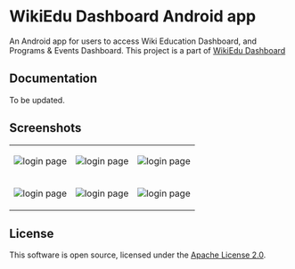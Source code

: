# WikiEdu Dashboard Android app

An Android app for users to access Wiki Education Dashboard, and Programs & Events Dashboard. This project is a part of [WikiEdu Dashboard]( https://github.com/WikiEducationFoundation/WikiEduDashboard)


<h2>Documentation </h2>

To be updated. 

<h2>Screenshots </h2>

<table>
<tr>
<td>

![login page](https://github.com/ujjwalagrawal17/apps-android-wikiedudashboard/blob/master/screenshots/6.jpeg)

</td>
<td>


![login page](https://github.com/ujjwalagrawal17/apps-android-wikiedudashboard/blob/master/screenshots/4.jpeg)

</td>
<td>

![login page](https://github.com/ujjwalagrawal17/apps-android-wikiedudashboard/blob/master/screenshots/1.jpeg)

</td>
</tr>
<tr>
<td>

![login page](https://github.com/ujjwalagrawal17/apps-android-wikiedudashboard/blob/master/screenshots/3.jpeg)

</td>
<td>


![login page](https://github.com/ujjwalagrawal17/apps-android-wikiedudashboard/blob/master/screenshots/2.jpeg)

</td>
<td>

![login page](https://github.com/ujjwalagrawal17/apps-android-wikiedudashboard/blob/master/screenshots/5.jpeg)

</td>
</tr>


</table>



<h2> License </h2>

This software is open source, licensed under the [Apache License 2.0][1].

[1]: https://www.apache.org/licenses/LICENSE-2.0
